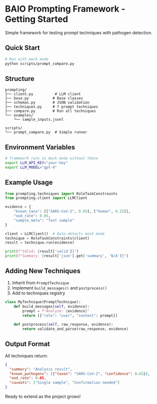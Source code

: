 # BAIO Prompting Framework - Getting Started

Simple framework for testing prompt techniques with pathogen detection.

## Quick Start

```bash
# Run with mock mode 
python scripts/prompt_compare.py
```

## Structure

```
prompting/
├── client.py          # LLM client 
├── base.py           # Base classes
├── schemas.py        # JSON validation
├── techniques.py     # 7 prompt techniques
├── compare.py        # Run all techniques
└── examples/
    └── sample_inputs.jsonl

scripts/
└── prompt_compare.py  # Simple runner
```

## Environment Variables

```bash
# framework runs in mock mode without these
export LLM_API_KEY="your-key"
export LLM_MODEL="gpt-4"
```

## Example Usage

```python
from prompting.techniques import RoleTaskConstraints
from prompting.client import LLMClient

evidence = {
    "known_taxa": [["SARS-CoV-2", 0.65], ["Human", 0.25]],
    "ood_rate": 0.05,
    "sample_meta": "Test sample"
}

client = LLMClient()  # Auto-detects mock mode
technique = RoleTaskConstraints(client)
result = technique.run(evidence)

print(f"Valid: {result['valid']}")
print(f"Summary: {result['json'].get('summary', 'N/A')}")
```

## Adding New Techniques

1. Inherit from `PromptTechnique`
2. Implement `build_messages()` and `postprocess()`
3. Add to techniques registry

```python
class MyTechnique(PromptTechnique):
    def build_messages(self, evidence):
        prompt = f"Analyze: {evidence}"
        return [{"role": "user", "content": prompt}]
    
    def postprocess(self, raw_response, evidence):
        return validate_and_parse(raw_response, evidence)
```

## Output Format

All techniques return:

```json
{
  "summary": "Analysis result",
  "known_pathogens": [{"taxon": "SARS-CoV-2", "confidence": 0.65}],
  "ood_rate": 0.05,
  "caveats": ["Single sample", "Confirmation needed"]
}
```

Ready to extend as the project grows!